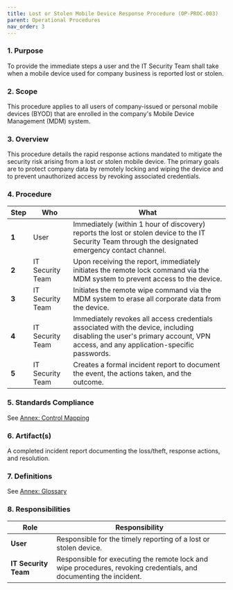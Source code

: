 ```yaml
---
title: Lost or Stolen Mobile Device Response Procedure (OP-PROC-003)
parent: Operational Procedures
nav_order: 3
---
```

### 1. Purpose

To provide the immediate steps a user and the IT Security Team shall take when a mobile device used for company business is reported lost or stolen.

### 2. Scope

This procedure applies to all users of company-issued or personal mobile devices (BYOD) that are enrolled in the company's Mobile Device Management (MDM) system.

### 3. Overview

This procedure details the rapid response actions mandated to mitigate the security risk arising from a lost or stolen mobile device. The primary goals are to protect company data by remotely locking and wiping the device and to prevent unauthorized access by revoking associated credentials.

### 4. Procedure

| **Step** | **Who**                      | **What**                                                                                                                                                              |
| -------- | ---------------------------- | --------------------------------------------------------------------------------------------------------------------------------------------------------------------- |
| **1**    | User                         | Immediately (within 1 hour of discovery) reports the lost or stolen device to the IT Security Team through the designated emergency contact channel.                    |
| **2**    | IT Security Team             | Upon receiving the report, immediately initiates the remote lock command via the MDM system to prevent access to the device.                                          |
| **3**    | IT Security Team             | Initiates the remote wipe command via the MDM system to erase all corporate data from the device.                                                                     |
| **4**    | IT Security Team             | Immediately revokes all access credentials associated with the device, including disabling the user's primary account, VPN access, and any application-specific passwords. |
| **5**    | IT Security Team             | Creates a formal incident report to document the event, the actions taken, and the outcome.                                                                           |

### 5. Standards Compliance

See [Annex: Control Mapping](../_annexes/control_mapping.md)

### 6. Artifact(s)

A completed incident report documenting the loss/theft, response actions, and resolution.

### 7. Definitions

See [Annex: Glossary](../_annexes/glossary.md)

### 8. Responsibilities

| **Role**           | **Responsibility**                                                                                             |
| ------------------ | -------------------------------------------------------------------------------------------------------------- |
| **User**           | Responsible for the timely reporting of a lost or stolen device.                                               |
| **IT Security Team** | Responsible for executing the remote lock and wipe procedures, revoking credentials, and documenting the incident. |
